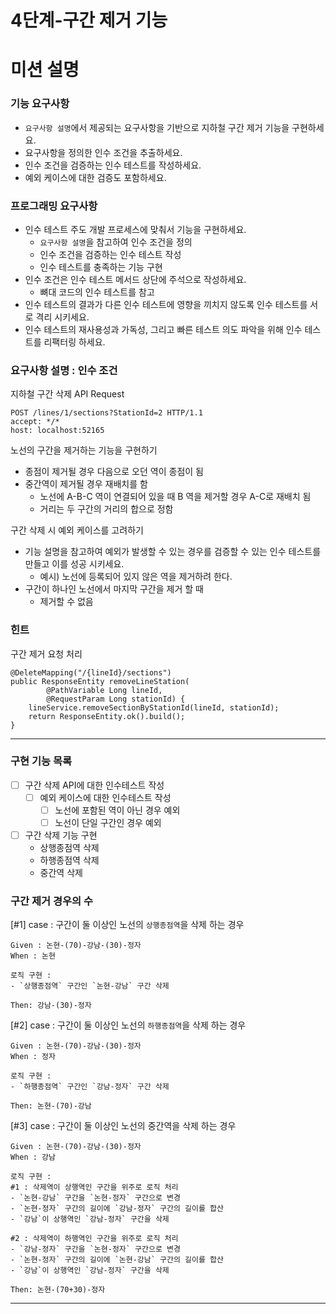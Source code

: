 4단계-구간 제거 기능
===
# 미션 설명
### 기능 요구사항
- `요구사항 설명`에서 제공되는 요구사항을 기반으로 지하철 구간 제거 기능을 구현하세요.
- 요구사항을 정의한 인수 조건을 추출하세요.
- 인수 조건을 검증하는 인수 테스트를 작성하세요.
- 예외 케이스에 대한 검증도 포함하세요.

### 프로그래밍 요구사항
- 인수 테스트 주도 개발 프로세스에 맞춰서 기능을 구현하세요.
  - `요구사항 설명`을 참고하여 인수 조건을 정의
  - 인수 조건을 검증하는 인수 테스트 작성
  - 인수 테스트를 충족하는 기능 구현
- 인수 조건은 인수 테스트 메서드 상단에 주석으로 작성하세요.
  - 뼈대 코드의 인수 테스트를 참고
- 인수 테스트의 결과가 다른 인수 테스트에 영향을 끼치지 않도록 인수 테스트를 서로 격리 시키세요.
- 인수 테스트의 재사용성과 가독성, 그리고 빠른 테스트 의도 파악을 위해 인수 테스트를 리팩터링 하세요.

### 요구사항 설명 : 인수 조건
지하철 구간 삭제 API Request
```
POST /lines/1/sections?StationId=2 HTTP/1.1
accept: */*
host: localhost:52165
```

노선의 구간을 제거하는 기능을 구현하기
- 종점이 제거될 경우 다음으로 오던 역이 종점이 됨
- 중간역이 제거될 경우 재배치를 함
  - 노선에 A-B-C 역이 연결되어 있을 때 B 역을 제거할 경우 A-C로 재배치 됨
  - 거리는 두 구간의 거리의 합으로 정함

구간 삭제 시 예외 케이스를 고려하기
- 기능 설명을 참고하여 예외가 발생할 수 있는 경우를 검증할 수 있는 인수 테스트를 만들고 이를 성공 시키세요.
  - 예시) 노선에 등록되어 있지 않은 역을 제거하려 한다.
- 구간이 하나인 노선에서 마지막 구간을 제거 할 때
  - 제거할 수 없음

### 힌트
구간 제거 요청 처리
```
@DeleteMapping("/{lineId}/sections")
public ResponseEntity removeLineStation(
        @PathVariable Long lineId, 
        @RequestParam Long stationId) {
    lineService.removeSectionByStationId(lineId, stationId);
    return ResponseEntity.ok().build();
}
```
---

### 구현 기능 목록
- [ ] 구간 삭제 API에 대한 인수테스트 작성
  - [ ] 예외 케이스에 대한 인수테스트 작성
    - [ ] 노선에 포함된 역이 아닌 경우 예외
    - [ ] 노선이 단일 구간인 경우 예외
- [ ] 구간 삭제 기능 구현
  - 상행종점역 삭제
  - 하행종점역 삭제
  - 중간역 삭제

### 구간 제거 경우의 수
[#1] case : 구간이 둘 이상인 노선의 `상행종점역`을 삭제 하는 경우 
```text
Given : 논현-(70)-강남-(30)-정자
When : 논현

로직 구현 :
- `상행종점역` 구간인 `논현-강남` 구간 삭제 

Then: 강남-(30)-정자
```

[#2] case : 구간이 둘 이상인 노선의 `하행종점역`을 삭제 하는 경우
```text
Given : 논현-(70)-강남-(30)-정자
When : 정자

로직 구현 :
- `하행종점역` 구간인 `강남-정자` 구간 삭제 

Then: 논현-(70)-강남
```

[#3] case : 구간이 둘 이상인 노선의 중간역을 삭제 하는 경우
```text
Given : 논현-(70)-강남-(30)-정자
When : 강남

로직 구현 :
#1 : 삭제역이 상행역인 구간을 위주로 로직 처리
- `논현-강남` 구간을 `논현-정자` 구간으로 변경
- `논현-정자` 구간의 길이에 `강남-정자` 구간의 길이를 합산
- `강남`이 상행역인 `강남-정자` 구간을 삭제

#2 : 삭제역이 하행역인 구간을 위주로 로직 처리
- `강남-정자` 구간을 `논현-정자` 구간으로 변경
- `논현-정자` 구간의 길이에 `논현-강남` 구간의 길이를 합산
- `강남`이 상행역인 `강남-정자` 구간을 삭제

Then: 논현-(70+30)-정자

```
---
